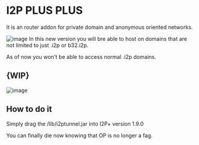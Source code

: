 # I2P PLUS PLUS
It is an router addon for private domain and anonymous oriented networks.

![image](https://user-images.githubusercontent.com/50222317/233506441-3152b56b-9e1f-4d43-8834-c8e9b55ca5f1.png)
In this new version you will bre able to host on domains that are not limited to just .i2p or b32.i2p.

As of now you won't be able to access normal .i2p domains.

## {WIP}
![image](https://user-images.githubusercontent.com/50222317/233504525-df186337-fc50-4331-8906-826ec1e81900.png)
## How to do it

Simply drag the /lib/i2ptunnel.jar into I2P+ version 1.9.0 


You can finally die now knowing that OP is no longer a fag.
